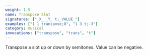 ```yaml
---
weight: 1.5
name: Transpose Slot
signatures: ["_X_ _Y_ t;_VALUE_"]
examples: ["1 1 transpose;8", "1 3 t;-3"]
category: musical
invocations: ["transpose", "trans", "t"]
---
```

Transpose a slot up or down by semitones. Value can be negative.
